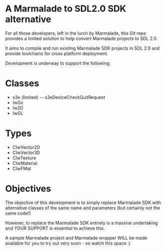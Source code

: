 A Marmalade to SDL2.0 SDK alternative  
=====================================

For all those developers, left in the lurch by Marmalade, this Git repo provides a limited solution to help convert
Marmalade projects to SDL 2.0.

It aims to compile and run existing Marmalade SDK projects in SDL 2.0 and provide toolchains for cross platform deployment.

Development is underway to support the following;

Classes
=======

- s3e (limited)
-- s3eDeviceCheckQuitRequest
- IwGx
- Iw2D
- IwGL

Types
=====

- CIwVector2D
- CIwVector3D
- CIwTexture
- CIwMaterial
- CIwFMat

Objectives
==========
The objective of this development is to simply replace Marmalade SDK with alternative classes of the same name and parameters
(but certainly not the same code!)

However, to replace the Marmalade SDK entriely is a massive undertaking and YOUR SUPPORT is essential to achieve this.

A sample Marmalade project and Marmalade wrapper WILL be made available for you to try out very soon - so watch this space :)

